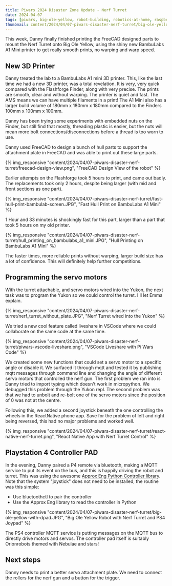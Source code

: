```yaml
---
title: Piwars 2024 Disaster Zone Update - Nerf Turret
date: 2024-04-07
tags: [piwars, big-ole-yellow, robot-building, robotics-at-home, raspberry pi, raspberry pi pico, servo motor, mqtt, react-native]
thumbnail: content/2024/04/07-piwars-disaster-nerf-turret/big-ole-yellow-with-dpad.JPG
---
```

This week, Danny finally finished printing the FreeCAD designed parts to mount the Nerf Turret onto Big Ole Yellow, using the shiny new BambuLabs A1 Mini printer to get really smooth prints, no warping and warp speed.

## New 3D Printer

Danny treated the lab to a BambuLabs A1 mini 3D printer. This, like the last time we had a new 3D printer, was a total revelation. It is very, very quick compared with the Flashforge Finder, along with very precise. The prints are smooth, clear and without warping. The printer is quiet and fast. The AMS means we can have multiple filaments in a print! The A1 Mini also has a larger build volume of 180mm x 180mm x 180mm compared to the Finders 100mm x 100mm x 100mm.

Danny has been trying some experiments with embedded nuts on the Finder, but still find that mostly, threading plastic is easier, but the nuts will mean more bolt connections/disconnections before a thread is too worn to use.

Danny used FreeCAD to design a bunch of hull parts to support the attachment plate in FreeCAD and was able to print out these large parts.

{% img_responsive "content/2024/04/07-piwars-disaster-nerf-turret/freecad-design-view.png", "FreeCAD Design View of the robot" %}

Earlier attempts on the Flashforge took 5 hours to print, and came out badly. The replacements took only 2 hours, despite being larger (with mid and front sections as one part).

{% img_responsive "content/2024/04/07-piwars-disaster-nerf-turret/fast-hull-print-bambulab-screen.JPG", "Fast Hull Print on BambuLabs A1 Mini" %}

1 Hour and 33 minutes is shockingly fast for this part, larger than a part that took 5 hours on my old printer.

{% img_responsive "content/2024/04/07-piwars-disaster-nerf-turret/hull_printing_on_bambulabs_a1_mini.JPG", "Hull Printing on BambuLabs A1 Mini" %}

 The faster times, more reliable prints without warping, larger build size has a lot of confidence. This will definitely help further competitions.

## Programming the servo motors

With the turret attachable, and servo motors wired into the Yukon, the next task was to program the Yukon so we could control the turret. I'll let Emma explain.

{% img_responsive "content/2024/04/07-piwars-disaster-nerf-turret/nerf_turret_without_plate.JPG", "Nerf Turret wired into the Yukon" %}

We tried a new cool feature called liveshare in VSCode where we could collaborate on the same code at the same time.

{% img_responsive "content/2024/04/07-piwars-disaster-nerf-turret/piwars-vscode-liveshare.png", "VSCode Liveshare with Pi Wars Code" %}

We created some new functions that could set a servo motor to a specific angle or disable it. We surfaced it through mqtt and tested it by publishing mqtt messages through command line and changing the angle of different servo motors that controlled the nerf gun. The first problem we ran into is Danny tried to import typing which doesn't work in micropython. We debugged this problem through the Yukon repl. The second problem was that we had to unbolt and re-bolt one of the servo motors since the position of 0 was not at the centre.

Following this, we added a second joystick beneath the one controlling the wheels in the ReactNative phone app. Save for the problem of left and right being reversed, this had no major problems and worked well.

{% img_responsive "content/2024/04/07-piwars-disaster-nerf-turret/react-native-nerf-turret.png", "React Native App with Nerf Turret Control" %}

## Playstation 4 Controller PAD

In the evening, Danny paired a P4 remote via bluetooth, making a MQTT service to put its event on the bus, and this is happily driving the robot and turret. This was using the awesome [Approx Eng Python Controller library](https://github.com/ApproxEng/approxeng.input). Note that the system "joystick" does not need to be installed, the routine was this simple:

- Use bluetoothctl to pair the controller
- Use the Approx Eng library to read the controller in Python

{% img_responsive "content/2024/04/07-piwars-disaster-nerf-turret/big-ole-yellow-with-dpad.JPG", "Big Ole Yellow Robot with Nerf Turret and PS4 Joypad" %}

The PS4 controller MQTT service is putting messages on the MQTT bus to directly drive motors and servos. The controller pad itself is suitably Orionrobots themed with Nebulae and stars!

## Next steps

Danny needs to print a better servo attachment plate. We need to connect the rollers for the nerf gun and a button for the trigger.
